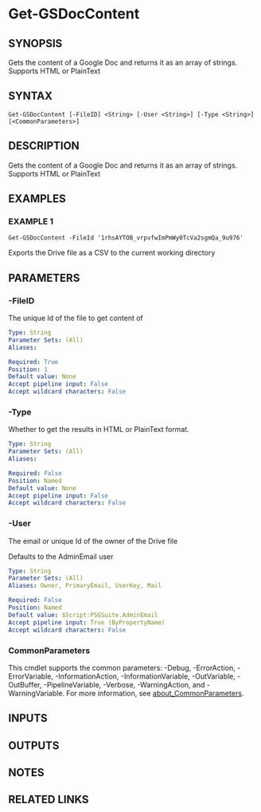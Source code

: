 # Get-GSDocContent

## SYNOPSIS
Gets the content of a Google Doc and returns it as an array of strings.
Supports HTML or PlainText

## SYNTAX

```
Get-GSDocContent [-FileID] <String> [-User <String>] [-Type <String>] [<CommonParameters>]
```

## DESCRIPTION
Gets the content of a Google Doc and returns it as an array of strings.
Supports HTML or PlainText

## EXAMPLES

### EXAMPLE 1
```
Get-GSDocContent -FileId '1rhsAYTOB_vrpvfwImPmWy0TcVa2sgmQa_9u976'
```

Exports the Drive file as a CSV to the current working directory

## PARAMETERS

### -FileID
The unique Id of the file to get content of

```yaml
Type: String
Parameter Sets: (All)
Aliases:

Required: True
Position: 1
Default value: None
Accept pipeline input: False
Accept wildcard characters: False
```

### -Type
Whether to get the results in HTML or PlainText format.

```yaml
Type: String
Parameter Sets: (All)
Aliases:

Required: False
Position: Named
Default value: None
Accept pipeline input: False
Accept wildcard characters: False
```

### -User
The email or unique Id of the owner of the Drive file

Defaults to the AdminEmail user

```yaml
Type: String
Parameter Sets: (All)
Aliases: Owner, PrimaryEmail, UserKey, Mail

Required: False
Position: Named
Default value: $Script:PSGSuite.AdminEmail
Accept pipeline input: True (ByPropertyName)
Accept wildcard characters: False
```

### CommonParameters
This cmdlet supports the common parameters: -Debug, -ErrorAction, -ErrorVariable, -InformationAction, -InformationVariable, -OutVariable, -OutBuffer, -PipelineVariable, -Verbose, -WarningAction, and -WarningVariable. For more information, see [about_CommonParameters](http://go.microsoft.com/fwlink/?LinkID=113216).

## INPUTS

## OUTPUTS

## NOTES

## RELATED LINKS
